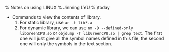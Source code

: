% Notes on using LINUX
% Jinming LYU
% \today

- Commands to view the contents of library.
  1. For static library, use `ar -t lib*.a`
  2. For dynamic library, we can use `nm -D --defined-only libGreenCPU.so` or `objdump -T libGreenCPU.so | grep text`. The first 
     one will just give all the symbol names defined in this file, the second one will only the symbols in the text section.
